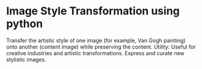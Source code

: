 # Image Style Transformation using python 
Transfer the artistic style of one image (for example, Van Gogh painting) onto another (content image) while preserving the content. Utility: Useful for creative industries and artistic transformations. Express and curate new stylistic images. 


